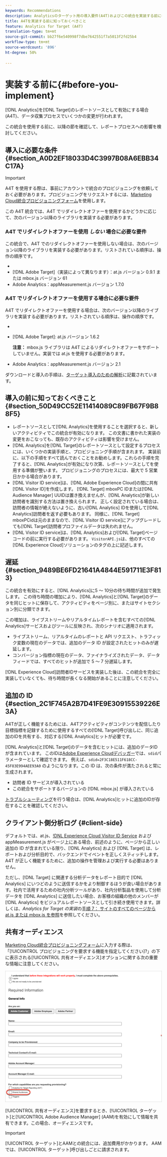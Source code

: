 ```yaml
---
keywords: Recommendations
description: Analyticsのターゲット用の導入要件(A4T)およびこの統合を実装する前に考慮する必要がある事項について説明します。
title: A4Tを実装する前に知っておくべきこと
feature: Analytics for Target (A4T)
translation-type: tm+mt
source-git-commit: bb27f6e540998f7dbe7642551f7a5013f2fd25b4
workflow-type: tm+mt
source-wordcount: '896'
ht-degree: 50%

---
```



# 実装する前に{#before-you-implement}

[!DNL Analytics]を[!DNL Target]のレポートソースとして有効にする場合(A4T)、データ収集プロセスでいくつかの変更が行われます。

この統合を使用する前に、以降の節を確認して、レポートプロセスへの影響を検討してください。

## 導入に必要な条件 {#section_A0D2EF18033D4C3997B08A6EBB34C17A}

>[!IMPORTANT]
>
>A4T を使用する際は、事前にアカウントで統合のプロビジョニングを依頼しておく必要があります。プロビジョニングをリクエストするには、[Marketing Cloud統合プロビジョニングフォーム](https://www.adobe.com/go/audiences)を使用します。

この A4T 統合では、A4T でリダイレクトオファーを使用するかどうかに応じて、次のバージョン以降のライブラリを実装する必要があります。

### A4T でリダイレクトオファーを使用 *しない* 場合に必要な要件

この統合で、A4T でのリダイレクトオファーを使用しない場合は、次のバージョン以降のライブラリを実装する必要があります。リストされている順序は、操作の順序です。

* [!DNL Experience Cloud Visitor ID Service]:visitorAPI.jsバージョン1.8.0
* [!DNL Adobe Target]（実装によって異なります）：at.js バージョン 0.9.1 または mbox.js バージョン 61
* Adobe Analytics：appMeasurement.js バージョン 1.7.0

### A4T でリダイレクトオファーを使用する場合に必要な要件

A4T でリダイレクトオファーを使用する場合は、次のバージョン以降のライブラリを実装する必要があります。リストされている順序は、操作の順序です。

* [!DNL Experience Cloud Visitor ID Service]:visitorAPI.jsバージョン2.3.0
* [!DNL Adobe Target]: at.js バージョン 1.6.2

   **注意：** mbox.js ライブラリは A4T によるリダイレクトオファーをサポートしていません。実装では at.js を使用する必要があります。

* Adobe Analytics：appMeasurement.js バージョン 2.1

ダウンロードと導入の手順は、[ターゲット導入のための解析](/help/c-integrating-target-with-mac/a4t/a4timplementation.md)に記載されています。

## 導入の前に知っておくべきこと {#section_50D49CC52E11414089C89FB67F9B88F5}

* レポートソースとして[!DNL Analytics]を使用することを選択すると、新しいアクティビティでこの統合が有効になります。 この文書に書かれた実装の変更をおこなっても、既存のアクティビティは影響を受けません。
* [!DNL Analytics]を[!DNL Target]のレポートソースとして設定するプロセスには、いくつかの実装手順と、プロビジョニング手順が含まれます。 実装前に、以下の手順をすべて読んでおくことをお勧めします。これらの手順を完了すると、[!DNL Analytics]が有効になり次第、レポートソースとしてを使用する準備が整います。 プロビジョニングのプロセスには、最大で 5 営業日かかる場合があります。
* [!DNL Visitor ID service]は、[!DNL Adobe Experience Cloud]の間に共有[!DNL Visitor ID]を作成します。 [!DNL Target] mboxPC IDまたは[!DNL Audience Manager] UUIDは置き換えませんが、[!DNL Analytics]が新しい訪問者を識別する方法は置き換えられます。 正しく設定されている場合は、訪問者の情報が絶えないように、古い[!DNL Analytics] IDを使用して[!DNL Analytics]訪問者を返す必要もあります。 同様に、[!DNL Target] mboxPCidは元のままなので、[!DNL Visitor ID service]にアップグレードしても[!DNL Target]訪問者プロファイルデータは失われません。
* [!DNL Visitor ID service]は、[!DNL Analytics]および[!DNL Target]ページコードの前に実行する必要があります。 `VisitorAPI.js`は、他のすべての[!DNL Experience Cloud]ソリューションのタグの上に記述します。

## 遅延 {#section_9489BE6FD21641A4844E591711E3F813}

この統合を有効にすると、[!DNL Analytics]に5 ～ 10分の待ち時間が追加で発生します。 この待ち時間の増加により、[!DNL Analytics]と[!DNL Target]のデータを同じヒットに保存して、アクティビティをページ別に、またはサイトセクション別に分類できます。

この増加は、ライブストリームやリアルタイムレポートを含むすべての[!DNL Analytics]サービスおよびツールに反映され、次のシナリオに適用されます。

* ライブストリーム、リアルタイムのレポートと API リクエスト、トラフィック変数の現在のデータでは、追加のデータ ID が設定されたヒットのみが遅延します。
* コンバージョン指標の現在のデータ、ファイナライズされたデータ、データフィードでは、すべてのヒットが追加で 5 ～ 7 分遅延します。

[!DNL Experience Cloud]訪問者IDサービスを実装した後は、この統合を完全に実装していなくても、待ち時間が長くなる開始があることに注意してください。

## 追加の ID {#section_2C1F745A2B7D41FE9E30915539226E3A}

A4Tが正しく機能するためには、A4Tアクティビティがコンテンツを配信したり目標指標を記録するために使用するすべての[!DNL Target]呼び出しに、同じ追加のIDを共有する、対応する[!DNL Analytics]ヒットが必要です。

[!DNL Analytics]と[!DNL Target]のデータを含むヒットには、追加のデータIDが含まれています。 このIDは[Adobe Experience Cloudデバッガー](https://experienceleague.adobe.com/docs/debugger/using/experience-cloud-debugger.html)では、`sdid`パラメーターとして確認できます。 例えば、`sdid=2F3C18E511F618CC-45F83E994AEE93A0` のようになります。この ID は、次の条件が満たされると常に生成されます。

* 訪問者 ID サービスが導入されている
* この統合をサポートするバージョンの [!DNL mbox.js] が導入されている

[トラブルシューティング](/help/c-integrating-target-with-mac/a4t/c-a4t-troubleshooting/a4t-troubleshooting.md)を行う場合は、[!DNL Analytics]ヒットに追加のIDが存在することを確認してください。

## クライアント側分析ログ {#client-side}

デフォルトでは、at.js、[!DNL Experience Cloud Visitor ID Service] および appMeasurement.js がページ上にある場合、前述のように、ページから正しい追加の ID が含まれている限り、[!DNL Analytics] および [!DNL Target] は、レポートおよび分析目的で、バックエンドでイベントを正しくスティッチします。A4T が正しく機能するために、追加の操作を管理および実行する必要はありません。

ただし、[!DNL Target] に関連する分析データをレポート目的で [!DNL Analytics] にいつどのように送信するかをより制御するほうが良い場合があります。社内で活用するための社内分析ツールがあり、社内分析製品を使用して分析データを [!DNL Analytics] に送信したい場合、お客様の組織の他のメンバーが [!DNL Analytics] をビジュアルレポートソースとして引き続き使用できます。詳しくは、*Analytics for Target の実装*&#x200B;の[手順 7： サイトのすべてのページから at.js または mbox.js を参照](/help/c-integrating-target-with-mac/a4t/a4timplementation.md#step7)を参照してください。

## 共有オーディエンス

[Marketing Cloud統合プロビジョニングフォーム](https://www.adobe.com/go/audiences)に入力する際は、「[!UICONTROL プロビジョニングを要求する機能を指定してください]?」の下に表示される[!UICONTROL 共有オーディエンス]オプションに関する次の重要な情報に注意してください。

![要求フォーム](/help/c-integrating-target-with-mac/a4t/assets/request-form.png)

[!UICONTROL 共有オーディエンス]を要求するとき、[!UICONTROL ターゲット]と[!UICONTROL Adobe Audience Manager] (AAM)を有効にして情報を共有できます。この場合、オーディエンスです。

>[!IMPORTANT]
>
>[!UICONTROL ターゲット]とAAMとの統合には、追加費用がかかります。 AAMでは、[!UICONTROL ターゲット]呼び出しごとに請求されます。

